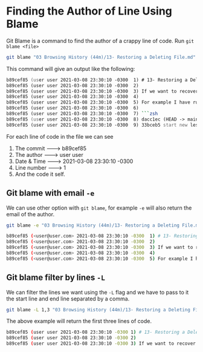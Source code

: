 # Finding the Author of Line Using Blame

Git Blame is a command to find the author of a crappy line of code. Run `git blame <file>`

```bash
git blame "03 Browsing History (44m)/13- Restoring a Deleting File.md"
```

This command will give an output like the following:

````zsh
b89cef85 (user user 2021-03-08 23:30:10 -0300  1) # 13- Restoring a Deleting File
b89cef85 (user user 2021-03-08 23:30:10 -0300  2)
b89cef85 (user user 2021-03-08 23:30:10 -0300  3) If we want to recover a deleted file we can do it by checkout the previous commit, of the one that deleted the file.
b89cef85 (user user 2021-03-08 23:30:10 -0300  4)
b89cef85 (user user 2021-03-08 23:30:10 -0300  5) For example I have run `git rm "03 Browsing History (44m)/10- Finding Bugs Using Bisect.md"` and delete this file. Wih `git log --oneline`, we can see that the file was deleted in the last commit.
b89cef85 (user user 2021-03-08 23:30:10 -0300  6)
b89cef85 (user user 2021-03-08 23:30:10 -0300  7) ```zsh
b89cef85 (user user 2021-03-08 23:30:10 -0300  8) dacc1ec (HEAD -> main) delete file
b89cef85 (user user 2021-03-08 23:30:10 -0300  9) 33bceb5 start new lesson
````

For each line of code in the file we can see

1. The commit ---> b89cef85
2. The author ---> user user
3. Date & Time ---> 2021-03-08 23:30:10 -0300
4. Line number ---> 1
5. And the code it self.

## Git blame with email `-e`

We can use other option with `git blame`, for example `-e` will also return the email of the author.

```bash
git blame -e "03 Browsing History (44m)/13- Restoring a Deleting File.md"
```

```bash
b89cef85 (<user@user.com> 2021-03-08 23:30:10 -0300  1) # 13- Restoring a Deleting File
b89cef85 (<user@user.com> 2021-03-08 23:30:10 -0300  2)
b89cef85 (<user@user.com> 2021-03-08 23:30:10 -0300  3) If we want to recover a deleted file we can do it by checkout the previous commit, of the one that deleted the file.
b89cef85 (<user@user.com> 2021-03-08 23:30:10 -0300  4)
b89cef85 (<user@user.com> 2021-03-08 23:30:10 -0300  5) For example I have run `git rm "03 Browsing History (44m)/10- Finding Bugs Using Bisect.md"` and delete this file. Wih `git log --oneline`, we can see that the file was deleted in the last commit.
```

## Git blame filter by lines `-L`

We can filter the lines we want using the `-L` flag and we have to pass to it the start line and end line separated by a comma.

```bash
git blame -L 1,3 "03 Browsing History (44m)/13- Restoring a Deleting File.md"
```

The above example will return the first three lines of code.

```bash
b89cef85 (user user 2021-03-08 23:30:10 -0300 1) # 13- Restoring a Deleting File
b89cef85 (user user 2021-03-08 23:30:10 -0300 2)
b89cef85 (user user 2021-03-08 23:30:10 -0300 3) If we want to recover a deleted file we can do it by checkout the previous commit, of the one that deleted the file.
```
